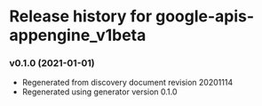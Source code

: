 # Release history for google-apis-appengine_v1beta

### v0.1.0 (2021-01-01)

* Regenerated from discovery document revision 20201114
* Regenerated using generator version 0.1.0

